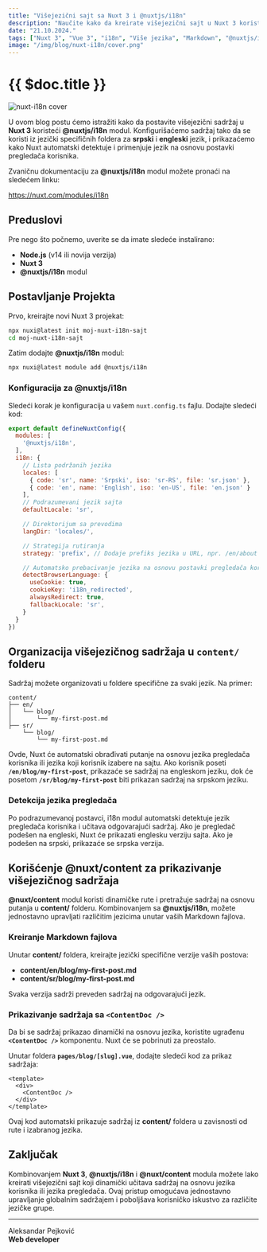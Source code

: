 ```yaml
---
title: "Višejezični sajt sa Nuxt 3 i @nuxtjs/i18n"
description: "Naučite kako da kreirate višejezični sajt u Nuxt 3 koristeći @nuxtjs/i18n modul, sa sadržajem smeštenim u jezički specifične foldere."
date: "21.10.2024."
tags: ["Nuxt 3", "Vue 3", "i18n", "Više jezika", "Markdown", "@nuxtjs/i18n"]
image: "/img/blog/nuxt-i18n/cover.png"
---
```


# {{ $doc.title }}

<img src="/img/blog/nuxt-i18n/cover.png" alt="nuxt-i18n cover" class="content-project-image">

U ovom blog postu ćemo istražiti kako da postavite višejezični sadržaj u **Nuxt 3** koristeći **@nuxtjs/i18n** modul. Konfigurišaćemo sadržaj tako da se koristi iz jezički specifičnih foldera za **srpski** i **engleski** jezik, i prikazaćemo kako Nuxt automatski detektuje i primenjuje jezik na osnovu postavki pregledača korisnika.

Zvaničnu dokumentaciju za **@nuxtjs/i18n** modul možete pronaći na sledećem linku:

https://nuxt.com/modules/i18n

## Preduslovi

Pre nego što počnemo, uverite se da imate sledeće instalirano:

- **Node.js** (v14 ili novija verzija)
- **Nuxt 3**
- **@nuxtjs/i18n** modul

## Postavljanje Projekta

Prvo, kreirajte novi Nuxt 3 projekat:

```bash
npx nuxi@latest init moj-nuxt-i18n-sajt
cd moj-nuxt-i18n-sajt
```

Zatim dodajte **@nuxtjs/i18n** modul:

```bash
npx nuxi@latest module add @nuxtjs/i18n
```

### Konfiguracija za **@nuxtjs/i18n**

Sledeći korak je konfiguracija u vašem `nuxt.config.ts` fajlu. Dodajte sledeći kod:

```js
export default defineNuxtConfig({
  modules: [
    '@nuxtjs/i18n',
  ],
  i18n: {
    // Lista podržanih jezika
    locales: [
      { code: 'sr', name: 'Srpski', iso: 'sr-RS', file: 'sr.json' },
      { code: 'en', name: 'English', iso: 'en-US', file: 'en.json' }
    ],
    // Podrazumevani jezik sajta
    defaultLocale: 'sr',

    // Direktorijum sa prevodima
    langDir: 'locales/',

    // Strategija rutiranja
    strategy: 'prefix', // Dodaje prefiks jezika u URL, npr. /en/about ili /sr/about

    // Automatsko prebacivanje jezika na osnovu postavki pregledača korisnika
    detectBrowserLanguage: {
      useCookie: true,
      cookieKey: 'i18n_redirected',
      alwaysRedirect: true,
      fallbackLocale: 'sr',
    }
  }
})
```

## Organizacija višejezičnog sadržaja u `content/` folderu

Sadržaj možete organizovati u foldere specifične za svaki jezik. Na primer:

```
content/
├── en/
│   └── blog/
│       └── my-first-post.md
├── sr/
    └── blog/
        └── my-first-post.md
```

Ovde, Nuxt će automatski obrađivati putanje na osnovu jezika pregledača korisnika ili jezika koji korisnik izabere na sajtu. Ako korisnik poseti **`/en/blog/my-first-post`**, prikazaće se sadržaj na engleskom jeziku, dok će posetom **`/sr/blog/my-first-post`** biti prikazan sadržaj na srpskom jeziku.

### Detekcija jezika pregledača

Po podrazumevanoj postavci, i18n modul automatski detektuje jezik pregledača korisnika i učitava odgovarajući sadržaj. Ako je pregledač podešen na engleski, Nuxt će prikazati englesku verziju sajta. Ako je podešen na srpski, prikazaće se srpska verzija.

## Korišćenje **@nuxt/content** za prikazivanje višejezičnog sadržaja

**@nuxt/content** modul koristi dinamičke rute i pretražuje sadržaj na osnovu putanja u **content/** folderu. Kombinovanjem sa **@nuxtjs/i18n**, možete jednostavno upravljati različitim jezicima unutar vaših Markdown fajlova.

### Kreiranje Markdown fajlova

Unutar **content/** foldera, kreirajte jezički specifične verzije vaših postova:

- **content/en/blog/my-first-post.md**
- **content/sr/blog/my-first-post.md**

Svaka verzija sadrži preveden sadržaj na odgovarajući jezik.

### Prikazivanje sadržaja sa **`<ContentDoc />`**

Da bi se sadržaj prikazao dinamički na osnovu jezika, koristite ugrađenu **`<ContentDoc />`** komponentu. Nuxt će se pobrinuti za preostalo.

Unutar foldera **`pages/blog/[slug].vue`**, dodajte sledeći kod za prikaz sadržaja:

```vue
<template>
  <div>
    <ContentDoc />
  </div>
</template>
```

Ovaj kod automatski prikazuje sadržaj iz **content/** foldera u zavisnosti od rute i izabranog jezika.

## Zaključak

Kombinovanjem **Nuxt 3**, **@nuxtjs/i18n** i **@nuxt/content** modula možete lako kreirati višejezični sajt koji dinamički učitava sadržaj na osnovu jezika korisnika ili jezika pregledača. Ovaj pristup omogućava jednostavno upravljanje globalnim sadržajem i poboljšava korisničko iskustvo za različite jezičke grupe.

---

Aleksandar Pejković  
**Web developer**
